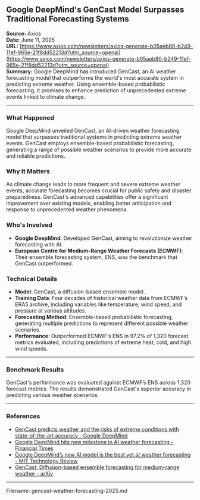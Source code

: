 ## Google DeepMind's GenCast Model Surpasses Traditional Forecasting Systems

**Source:** Axios  
**Date:** June 11, 2025  
**URL:** [https://www.axios.com/newsletters/axios-generate-b05aeb80-b249-11ef-965e-21f8dd52213d?utm_source=openai](https://www.axios.com/newsletters/axios-generate-b05aeb80-b249-11ef-965e-21f8dd52213d?utm_source=openai)  
**Summary:** Google DeepMind has introduced GenCast, an AI weather forecasting model that outperforms the world's most accurate system in predicting extreme weather. Using ensemble-based probabilistic forecasting, it promises to enhance prediction of unprecedented extreme events linked to climate change.

---

### What Happened

Google DeepMind unveiled GenCast, an AI-driven weather forecasting model that surpasses traditional systems in predicting extreme weather events. GenCast employs ensemble-based probabilistic forecasting, generating a range of possible weather scenarios to provide more accurate and reliable predictions.

### Why It Matters

As climate change leads to more frequent and severe extreme weather events, accurate forecasting becomes crucial for public safety and disaster preparedness. GenCast's advanced capabilities offer a significant improvement over existing models, enabling better anticipation and response to unprecedented weather phenomena.

### Who's Involved

- **Google DeepMind**: Developed GenCast, aiming to revolutionize weather forecasting with AI.
- **European Centre for Medium-Range Weather Forecasts (ECMWF)**: Their ensemble forecasting system, ENS, was the benchmark that GenCast outperformed.

### Technical Details

- **Model**: GenCast, a diffusion-based ensemble model.
- **Training Data**: Four decades of historical weather data from ECMWF’s ERA5 archive, including variables like temperature, wind speed, and pressure at various altitudes.
- **Forecasting Method**: Ensemble-based probabilistic forecasting, generating multiple predictions to represent different possible weather scenarios.
- **Performance**: Outperformed ECMWF’s ENS in 97.2% of 1,320 forecast metrics evaluated, including predictions of extreme heat, cold, and high wind speeds.

---

### Benchmark Results

GenCast's performance was evaluated against ECMWF’s ENS across 1,320 forecast metrics. The results demonstrated GenCast's superior accuracy in predicting various weather scenarios.

---

### References

- [GenCast predicts weather and the risks of extreme conditions with state-of-the-art accuracy - Google DeepMind](https://deepmind.google/discover/blog/gencast-predicts-weather-and-the-risks-of-extreme-conditions-with-sota-accuracy/)
- [Google DeepMind hits new milestone in AI weather forecasting - Financial Times](https://www.ft.com/content/4a2f0a5c-d23d-4f6a-9c89-32c1d76be19e)
- [Google DeepMind’s new AI model is the best yet at weather forecasting - MIT Technology Review](https://www.technologyreview.com/2024/12/04/1107892/google-deepminds-new-ai-model-is-the-best-yet-at-weather-forecasting/)
- [GenCast: Diffusion-based ensemble forecasting for medium-range weather - arXiv](https://arxiv.org/abs/2312.15796)

---

Filename: gencast-weather-forecasting-2025.md  
